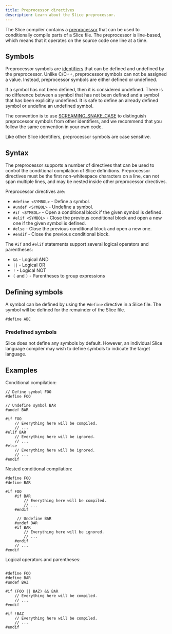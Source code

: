 ```yaml
---
title: Preprocessor directives
description: Learn about the Slice preprocessor.
---
```


The Slice compiler contains a [preprocessor](https://en.wikipedia.org/wiki/Preprocessor) that can be used to
conditionally compile parts of a Slice file. The preprocessor is line-based, which means that it operates on the source
code one line at a time.

## Symbols

Preprocessor symbols are [identifiers](./lexical-rules#identifiers) that can be defined and undefined by the
preprocessor. Unlike C/C++, preprocessor symbols can not be assigned a value. Instead, preprocessor symbols are either
defined or undefined.

If a symbol has not been defined, then it is considered undefined. There is no difference between a symbol that has not
been defined and a symbol that has been explicitly undefined. It is safe to define an already defined symbol or undefine an
undefined symbol.

The convention is to use [SCREAMING_SNAKE_CASE](https://en.wikipedia.org/wiki/Snake_case) to distinguish preprocessor
symbols from other identifiers, and we recommend that you follow the same convention in your own code.

Like other Slice identifiers, preprocessor symbols are case sensitive.

## Syntax
The preprocessor supports a number of directives that can be used to control the conditional compilation of Slice
definitions. Preprocessor directives must be the first non-whitespace characters on a line, can not span multiple lines,
and may be nested inside other preprocessor directives.

Preprocessor directives are:

- `#define <SYMBOL>` - Define a symbol.
- `#undef <SYMBOL>` - Undefine a symbol.
- `#if <SYMBOL>` - Open a conditional block if the given symbol is defined.
- `#elif <SYMBOL>` - Close the previous conditional block and open a new one if the given symbol is defined.
- `#else` - Close the previous conditional block and open a new one.
- `#endif` - Close the previous conditional block.

The `#if` and `#elif` statements support several logical operators and parentheses:

- `&&` - Logical AND
- `||` - Logical OR
- `!` - Logical NOT
- `(` and `)` - Parentheses to group expressions

## Defining symbols

A symbol can be defined by using the `#define` directive in a Slice file. The symbol will be defined for the
remainder of the Slice file.

```slice
#define ABC
```

### Predefined symbols

Slice does not define any symbols by default. However, an individual Slice language compiler may wish to define
symbols to indicate the target language.

## Examples

Conditional compilation:

```slice
// Define symbol FOO
#define FOO

// Undefine symbol BAR
#undef BAR

#if FOO
    // Everything here will be compiled.
    // ...
#elif BAR
    // Everything here will be ignored.
    // ...
#else
    // Everything here will be ignored.
    // ...
#endif
```

Nested conditional compilation:

```slice
#define FOO
#define BAR

#if FOO
    #if BAR
        // Everything here will be compiled.
        // ...
    #endif

     // Undefine BAR
    #undef BAR
    #if BAR
        // Everything here will be ignored.
        // ...
    #endif
    // ...
#endif

```

Logical operators and parentheses:

```slice

#define FOO
#define BAR
#undef BAZ

#if (FOO || BAZ) && BAR
    // Everything here will be compiled.
    // ...
#endif

#if !BAZ
    // Everything here will be compiled.
    // ...
#endif

```
